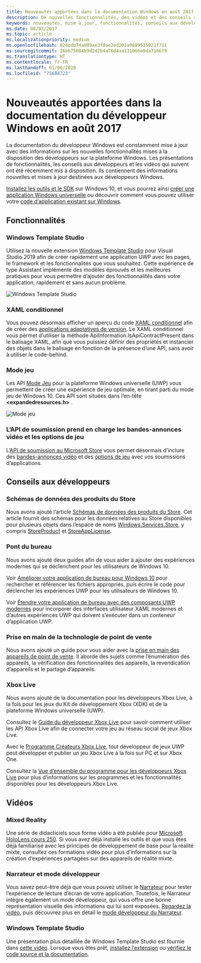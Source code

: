 ```yaml
---
title: Nouveautés apportées dans la documentation Windows en août 2017 - Développer des applications UWP
description: De nouvelles fonctionnalités, des vidéos et des conseils aux développeurs ont été ajoutés à la documentation du développeur Windows 10 en août 2017
keywords: nouveautés, mise à jour, fonctionnalités, conseils aux développeurs, Windows 10, 1708
ms.date: 08/03/2017
ms.topic: article
ms.localizationpriority: medium
ms.openlocfilehash: 824cdb74a809ae3f9ae2ed202a9889535021f711
ms.sourcegitcommit: 26bb75084b9d2d2b4a76d4aa131066e8da716679
ms.translationtype: HT
ms.contentlocale: fr-FR
ms.lasthandoff: 01/06/2020
ms.locfileid: "75684723"
---
```

# <a name="whats-new-in-the-windows-developer-docs-in-august-2017"></a>Nouveautés apportées dans la documentation du développeur Windows en août 2017

La documentation du développeur Windows est constamment mise à jour avec des informations sur les nouvelles fonctionnalités mises à la disposition des développeurs sur la plateforme Windows. Les présentations de fonctionnalités, les conseils aux développeurs et les vidéos qui suivent ont été récemment mis à disposition. Ils contiennent des informations nouvelles et mises à jour destinées aux développeurs Windows.

[Installez les outils et le SDK](https://developer.microsoft.com/windows/downloads#_blank) sur Windows 10, et vous pourrez ainsi [créer une application Windows universelle](../get-started/your-first-app.md) ou découvrir comment vous pouvez utiliser votre [code d’application existant sur Windows](../porting/index.md).

## <a name="features"></a>Fonctionnalités

### <a name="windows-template-studio"></a>Windows Template Studio

Utilisez la nouvelle extension [Windows Template Studio](https://marketplace.visualstudio.com/items?itemName=WASTeamAccount.WindowsTemplateStudio) pour Visual Studio 2019 afin de créer rapidement une application UWP avec les pages, le framework et les fonctionnalités que vous souhaitez. Cette expérience de type Assistant implémente des modèles éprouvés et les meilleures pratiques pour vous permettre d’ajouter des fonctionnalités dans votre application, rapidement et sans aucun problème.

![Windows Template Studio](images/template-studio.png)

### <a name="conditional-xaml"></a>XAML conditionnel

Vous pouvez désormais afficher un aperçu du code [XAML conditionnel](../debug-test-perf/conditional-xaml.md) afin de créer des [applications adaptatives de version](../debug-test-perf/version-adaptive-apps.md). Le XAML conditionnel vous permet d’utiliser la méthode ApiInformation.IsApiContractPresent dans le balisage XAML, afin que vous puissiez définir des propriétés et instancier des objets dans le balisage en fonction de la présence d’une API, sans avoir à utiliser le code-behind.

### <a name="game-mode"></a>Mode jeu

Les API [Mode Jeu](https://docs.microsoft.com/previous-versions/windows/desktop/gamemode/game-mode-portal) pour la plateforme Windows universelle (UWP) vous permettent de créer une expérience de jeu optimale, en tirant parti du mode jeu de Windows 10. Ces API sont situées dans l’en-tête **&lt;expandedresources.h&gt;** .

![Mode jeu](images/game-mode.png)

### <a name="submission-api-supports-video-trailers-and-gaming-options"></a>L’API de soumission prend en charge les bandes-annonces vidéo et les options de jeu

L’[API de soumission au Microsoft Store](../monetize/create-and-manage-submissions-using-windows-store-services.md) vous permet désormais d’inclure des [bandes-annonces vidéo](../monetize/manage-app-submissions.md#trailer-object) et des [options de jeu](../monetize/manage-app-submissions.md#gaming-options-object) avec vos soumissions d’applications.


## <a name="developer-guidance"></a>Conseils aux développeurs

### <a name="data-schemas-for-store-products"></a>Schémas de données des produits du Store

Nous avons ajouté l’article [Schémas de données des produits du Store](../monetize/data-schemas-for-store-products.md). Cet article fournit des schémas pour les données relatives au Store disponibles pour plusieurs objets dans l’espace de noms [Windows.Services.Store](https://docs.microsoft.com/uwp/api/windows.services.store), y compris [StoreProduct](https://docs.microsoft.com/uwp/api/windows.services.store.storeproduct) et [StoreAppLicense](https://docs.microsoft.com/uwp/api/windows.services.store.storeapplicense).

### <a name="desktop-bridge"></a>Pont du bureau

Nous avons ajouté deux guides afin de vous aider à ajouter des expériences modernes qui se déclenchent pour les utilisateurs de Windows 10.

Voir [Améliorer votre application de bureau pour Windows 10](https://docs.microsoft.com/windows/uwp/porting/desktop-to-uwp-enhance) pour rechercher et référencer les fichiers appropriés, puis écrire le code pour déclencher les expériences UWP pour les utilisateurs de Windows 10.  

Voir [Étendre votre application de bureau avec des composants UWP modernes](https://docs.microsoft.com/windows/uwp/porting/desktop-to-uwp-extend) pour incorporer des interfaces utilisateur XAML modernes et d’autres expériences UWP qui doivent s’exécuter dans un conteneur d’application UWP.

### <a name="getting-started-with-point-of-service"></a>Prise en main de la technologie de point de vente

Nous avons ajouté un guide pour vous aider avec la [prise en main des appareils de point de vente](https://docs.microsoft.com/windows/uwp/devices-sensors/pos-get-started). Il aborde des sujets comme l’énumération des appareils, la vérification des fonctionnalités des appareils, la revendication d’appareils et le partage d’appareils. 

### <a name="xbox-live"></a>Xbox Live

Nous avons ajouté de la documentation pour les développeurs Xbox Live, à la fois pour les jeux du Kit de développement Xbox (XDK) et de la plateforme Windows universelle (UWP).

Consultez le [Guide du développeur Xbox Live](https://docs.microsoft.com//gaming/xbox-live/index) pour savoir comment utiliser les API Xbox Live afin de connecter votre jeu au réseau social de jeux Xbox Live.

Avec le [Programme Créateurs Xbox Live](https://docs.microsoft.com//gaming/xbox-live/get-started-with-creators/get-started-with-xbox-live-creators), tout développeur de jeux UWP peut développer et publier un jeu Xbox Live à la fois sur PC et sur Xbox One.

Consultez la [Vue d’ensemble du programme pour les développeurs Xbox Live](https://docs.microsoft.com//gaming/xbox-live/developer-program-overview) pour plus d’informations sur les programmes et les fonctionnalités disponibles pour les développeurs Xbox Live.

## <a name="videos"></a>Vidéos

### <a name="mixed-reality"></a>Mixed Reality

Une série de didacticiels sous forme vidéo a été publiée pour [Microsoft HoloLens cours 250](https://developer.microsoft.com/windows/mixed-reality/mixed_reality_250). Si vous avez déjà installé les outils et que vous êtes déjà familiarisé avec les principes de développement de base pour la réalité mixte, consultez ces formations vidéo pour plus d’informations sur la création d’expériences partagées sur des appareils de réalité mixte.

### <a name="narrator-and-dev-mode"></a>Narrateur et mode développeur

Vous savez peut-être déjà que vous pouvez utiliser le [Narrateur](https://support.microsoft.com/help/22798/windows-10-complete-guide-to-narrator) pour tester l’expérience de lecture d’écran de votre application. Toutefois, le Narrateur intègre également un mode développeur, qui vous offre une bonne représentation visuelle des informations qui lui sont exposées. [Regardez la vidéo](https://channel9.msdn.com/Blogs/One-Dev-Minute/Using-Narrator-and-Dev-Mode), puis découvrez plus en détail le [mode développeur du Narrateur](https://channel9.msdn.com/Blogs/One-Dev-Minute/Using-Narrator-and-Dev-Mode).

### <a name="windows-template-studio"></a>Windows Template Studio

Une présentation plus détaillée de Windows Template Studio est fournie dans [cette vidéo](https://channel9.msdn.com/Blogs/One-Dev-Minute/Getting-Started-with-Windows-Template-Studio). Lorsque vous êtes prêt, [installez l’extension](https://marketplace.visualstudio.com/items?itemName=WASTeamAccount.WindowsTemplateStudio) ou [vérifiez le code source et la documentation](https://marketplace.visualstudio.com/items?itemName=WASTeamAccount.WindowsTemplateStudio).